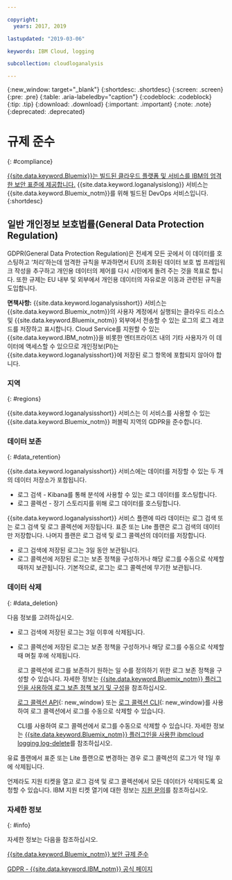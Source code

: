 ```yaml
---

copyright:
  years: 2017, 2019

lastupdated: "2019-03-06"

keywords: IBM Cloud, logging

subcollection: cloudloganalysis

---
```


{:new_window: target="_blank"}
{:shortdesc: .shortdesc}
{:screen: .screen}
{:pre: .pre}
{:table: .aria-labeledby="caption"}
{:codeblock: .codeblock}
{:tip: .tip}
{:download: .download}
{:important: .important}
{:note: .note}
{:deprecated: .deprecated}


# 규제 준수
{: #compliance}

[{{site.data.keyword.Bluemix}}는 빌드된 클라우드 플랫폼 및 서비스를 IBM의 엄격한 보안 표준에 제공합니다.](/docs/security/compliance.html#compliance) {{site.data.keyword.loganalysislong}} 서비스는 {{site.data.keyword.Bluemix_notm}}를 위해 빌드된 DevOps 서비스입니다. 
{:shortdesc}


## 일반 개인정보 보호법률(General Data Protection Regulation)

GDPR(General Data Protection Regulation)은 전세계 모든 곳에서 이 데이터를 호스팅하고 ‘처리’하는데 엄격한 규칙을 부과하면서 EU의 조화된 데이터 보호 법 프레임워크 작성을 추구하고 개인용 데이터의 제어를 다시 시민에게 돌려 주는 것을 목표로 합니다. 또한 규제는 EU 내부 및 외부에서 개인용 데이터의 자유로운 이동과 관련된 규칙을 도입합니다. 

**면책사항:** {{site.data.keyword.loganalysisshort}} 서비스는 {{site.data.keyword.Bluemix_notm}}의 사용자 계정에서 실행되는 클라우드 리소스 및 {{site.data.keyword.Bluemix_notm}} 외부에서 전송할 수 있는 로그의 로그 레코드를 저장하고 표시합니다. Cloud Service를 지원할 수 있는 {{site.data.keyword.IBM_notm}}을 비롯한 엔터프라이즈 내의 기타 사용자가 이 데이터에 액세스할 수 있으므로 개인정보(PI)는 {{site.data.keyword.loganalysisshort}}에 저장된 로그 항목에 포함되지 않아야 합니다.

### 지역
{: #regions}

{{site.data.keyword.loganalysisshort}} 서비스는 이 서비스를 사용할 수 있는 {{site.data.keyword.Bluemix_notm}} 퍼블릭 지역의 GDPR을 준수합니다.


### 데이터 보존
{: #data_retention}

{{site.data.keyword.loganalysisshort}} 서비스에는 데이터를 저장할 수 있는 두 개의 데이터 저장소가 포함됩니다. 

* 로그 검색 - Kibana를 통해 분석에 사용할 수 있는 로그 데이터를 호스팅합니다.
* 로그 콜렉션 - 장기 스토리지를 위해 로그 데이터를 호스팅합니다.

{{site.data.keyword.loganalysisshort}} 서비스 플랜에 따라 데이터는 로그 검색 또는 로그 검색 및 로그 콜렉션에 저장됩니다. 표준 또는 Lite 플랜은 로그 검색의 데이터만 저장합니다. 나머지 플랜은 로그 검색 및 로그 콜렉션의 데이터를 저장합니다.

* 로그 검색에 저장된 로그는 3일 동안 보관됩니다.
* 로그 콜렉션에 저장된 로그는 보존 정책을 구성하거나 해당 로그를 수동으로 삭제할 때까지 보관됩니다. 기본적으로, 로그는 로그 콜렉션에 무기한 보관됩니다.



### 데이터 삭제
{: #data_deletion}

다음 정보를 고려하십시오.

* 로그 검색에 저장된 로그는 3일 이후에 삭제됩니다.

* 로그 콜렉션에 저장된 로그는 보존 정책을 구성하거나 해당 로그를 수동으로 삭제할 때 며칠 후에 삭제됩니다. 

    로그 콜렉션에 로그를 보존하기 원하는 일 수를 정의하기 위한 로그 보존 정책을 구성할 수 있습니다. 자세한 정보는 [{{site.data.keyword.Bluemix_notm}} 플러그인을 사용하여 로그 보존 정책 보기 및 구성](/docs/services/CloudLogAnalysis/how-to/manage-logs?topic=cloudloganalysis-configuring_retention_policy#configuring_retention_policy)을 참조하십시오.

    [로그 콜렉션 API](https://console.bluemix.net/apidocs/948-ibm-cloud-log-collection-api?&language=node&env_id=ibm%3Ayp%3Aus-south#introduction){: new_window} 또는 [로그 콜렉션 CLI](/docs/services/CloudLogAnalysis/reference?topic=cloudloganalysis-log_analysis_cli#log_analysis_cli){: new_window}를 사용하여 로그 콜렉션에서 로그를 수동으로 삭제할 수 있습니다. 

    CLI를 사용하여 로그 콜렉션에서 로그를 수동으로 삭제할 수 있습니다. 자세한 정보는 [{{site.data.keyword.Bluemix_notm}} 플러그인을 사용한 ibmcloud logging log-delete](/docs/services/CloudLogAnalysis/how-to/manage-logs?topic=cloudloganalysis-deleting_logs#deleting_logs)를 참조하십시오.


유료 플랜에서 표준 또는 Lite 플랜으로 변경하는 경우 로그 콜렉션의 로그가 약 1일 후에 삭제됩니다.

언제라도 지원 티켓을 열고 로그 검색 및 로그 콜렉션에서 모든 데이터가 삭제되도록 요청할 수 있습니다. IBM 지원 티켓 열기에 대한 정보는 [지원 문의](/docs/get-support?topic=get-support-getting-customer-support#getting-customer-support)를 참조하십시오.



### 자세한 정보
{: #info}

자세한 정보는 다음을 참조하십시오.

[{{site.data.keyword.Bluemix_notm}} 보안 규제 준수](/docs/security/compliance.html#compliance)

[GDPR - {{site.data.keyword.IBM_notm}} 공식 페이지](https://www.ibm.com/data-responsibility/gdpr/)



